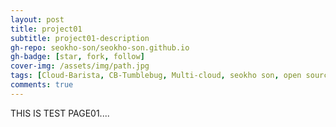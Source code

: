 ```yaml
---
layout: post
title: project01
subtitle: project01-description
gh-repo: seokho-son/seokho-son.github.io
gh-badge: [star, fork, follow]
cover-img: /assets/img/path.jpg
tags: [Cloud-Barista, CB-Tumblebug, Multi-cloud, seokho son, open source]
comments: true
---
```


THIS IS TEST PAGE01....
